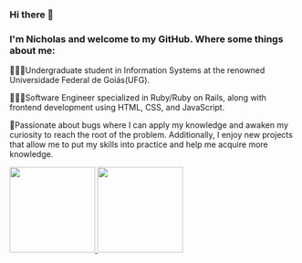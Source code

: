 ### Hi there 👋
### I'm Nicholas and welcome to my GitHub. Where some things about me:

👨🏻‍🎓Undergraduate student in Information Systems at the renowned Universidade Federal de Goiás(UFG).

👨🏻‍💻Software Engineer specialized in Ruby/Ruby on Rails, along with frontend development using HTML, CSS, and JavaScript. 

👾Passionate about bugs where I can apply my knowledge and awaken my curiosity to reach the root of the problem. Additionally, I enjoy new projects that allow me to put my skills into practice and help me acquire more knowledge.

  <a href="https://github.com/NickCamara">
    <img height="150em" src="https://github-readme-stats.vercel.app/api?username=NickCamara&count_private=true&include_all_commits=true&show_icons=true&theme=dark&hide_border=false&show_owner=true"/>
    <img height="150em" src="https://github-readme-stats.vercel.app/api/top-langs/?username=NickCamara&theme=dark&hide_border=false&&layout=compact"/>
  </a>
</div>
